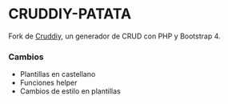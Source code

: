 # CRUDDIY-PATATA

Fork de [Cruddiy](https://github.com/jan-vandenberg/cruddiy), un generador de CRUD con PHP y Bootstrap 4.

### Cambios 
* Plantillas en castellano
* Funciones helper 
* Cambios de estilo en plantillas
